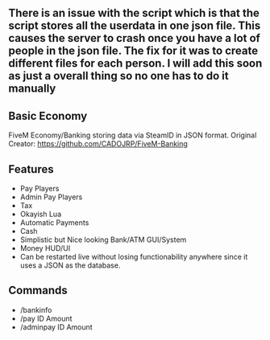 ## There is an issue with the script which is that the script stores all the userdata in one json file. This causes the server to crash once you have a lot of people in the json file. The fix for it was to create different files for each person. **I will add this soon as just a overall thing so no one has to do it manually**

## Basic Economy
FiveM Economy/Banking storing data via SteamID in JSON format. Original Creator: https://github.com/CADOJRP/FiveM-Banking

## Features
* Pay Players
* Admin Pay Players
* Tax
* Okayish Lua
* Automatic Payments
* Cash
* Simplistic but Nice looking Bank/ATM GUI/System
* Money HUD/UI
* Can be restarted live without losing functionability anywhere since it uses a JSON as the database.

## Commands
* /bankinfo
* /pay ID Amount
* /adminpay ID Amount
